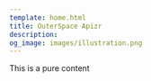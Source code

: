 ```yaml
---
template: home.html
title: OuterSpace Apizr
description:
og_image: images/illustration.png
---
```


This is a pure content
